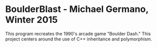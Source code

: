 # BoulderBlast - Michael Germano, Winter 2015
This program recreates the 1990's arcade game "Boulder Dash." This project centers around the use of C++ inheritance and polymorphism.

